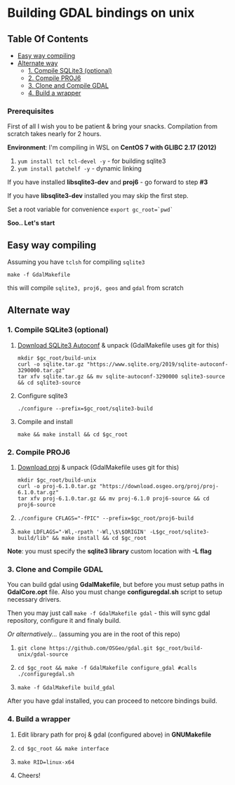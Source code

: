 # Building GDAL bindings on unix

## Table Of Contents

* [Easy way compiling](#easy-way-compiling)
* [Alternate way](#alternate-way)
  + [1. Compile SQLite3 (optional)](#1-compile-sqlite3-optional)
  + [2. Compile PROJ6](#2-compile-proj6)
  + [3. Clone and Compile GDAL](#3-clone-and-compile-gdal)
  + [4. Build a wrapper](#4-build-a-wrapper)

### Prerequisites

First of all I wish you to be patient & bring your snacks. Compilation from scratch takes nearly for 2 hours.

**Environment**: I'm compiling in WSL on **CentOS 7 with GLIBC 2.17 (2012)**

1.  `yum install tcl tcl-devel -y`   - for building sqlite3 
2.  `yum install patchelf -y` - dynamic linking

If you have installed **libsqlite3-dev** and **proj6** - go forward to step **#3**

If you have **libsqlite3-dev** installed you may skip the first step.

Set a root variable for convenience 
``export gc_root=`pwd` ``

**Soo.. Let's start**

## Easy way compiling

Assuming you have `tclsh` for compiling `sqlite3` 

```shell
make -f GdalMakefile
```

this will compile `sqlite3, proj6, geos` and `gdal` from scratch

##  Alternate way

### 1. Compile SQLite3 (optional)

1. [Download SQLite3 Autoconf](https://www.sqlite.org/download.html) & unpack (GdalMakefile uses git for this)

   ```shell
   mkdir $gc_root/build-unix  
   curl -o sqlite.tar.gz "https://www.sqlite.org/2019/sqlite-autoconf-3290000.tar.gz"
   tar xfv sqlite.tar.gz && mv sqlite-autoconf-3290000 sqlite3-source && cd sqlite3-source
   ```

2. Configure sqlite3

   ```shell
   ./configure --prefix=$gc_root/sqlite3-build
   ```

3. Compile and install

   ```shell
   make && make install && cd $gc_root
   ```

   

### 2. Compile PROJ6 

1. [Download proj](https://proj.org/download.html) & unpack  (GdalMakefile uses git for this)

   ```shell
   mkdir $gc_root/build-unix
   curl -o proj-6.1.0.tar.gz "https://download.osgeo.org/proj/proj-6.1.0.tar.gz"
   tar xfv proj-6.1.0.tar.gz && mv proj-6.1.0 proj6-source && cd proj6-source
   ```

2. ```shell
   ./configure CFLAGS="-fPIC" --prefix=$gc_root/proj6-build
   ```

3. ```shell
   make LDFLAGS="-Wl,-rpath '-Wl,\$\$ORIGIN' -L$gc_root/sqlite3-build/lib" && make install && cd $gc_root  
   ```

  **Note**: you must specify the **sqlite3 library** custom location with **-L flag**

### 3. Clone and Compile GDAL

You can build gdal using **GdalMakefile**, but before you must setup paths in **GdalCore.opt** file.
Also you must change **configuregdal.sh** script to setup necessary drivers.

Then you may just call `make -f GdalMakefile gdal` - this will sync gdal repository, configure it and finaly build.

*Or alternatively...* (assuming you are in the root of this repo)

1. ```shell
   git clone https://github.com/OSGeo/gdal.git $gc_root/build-unix/gdal-source
   ```

2. ```shell
   cd $gc_root && make -f GdalMakefile configure_gdal #calls ./configuregdal.sh
   ```

3. ```shell
   make -f GdalMakefile build_gdal
   ```

After you have gdal installed, you can proceed to netcore bindings build.                                                                           

### 4. Build a wrapper

1. Edit library path for proj & gdal (configured above) in **GNUMakefile**

2. ```shell
   cd $gc_root && make interface
   ```

3. ```shell
   make RID=linux-x64 
   ```

4. Cheers!